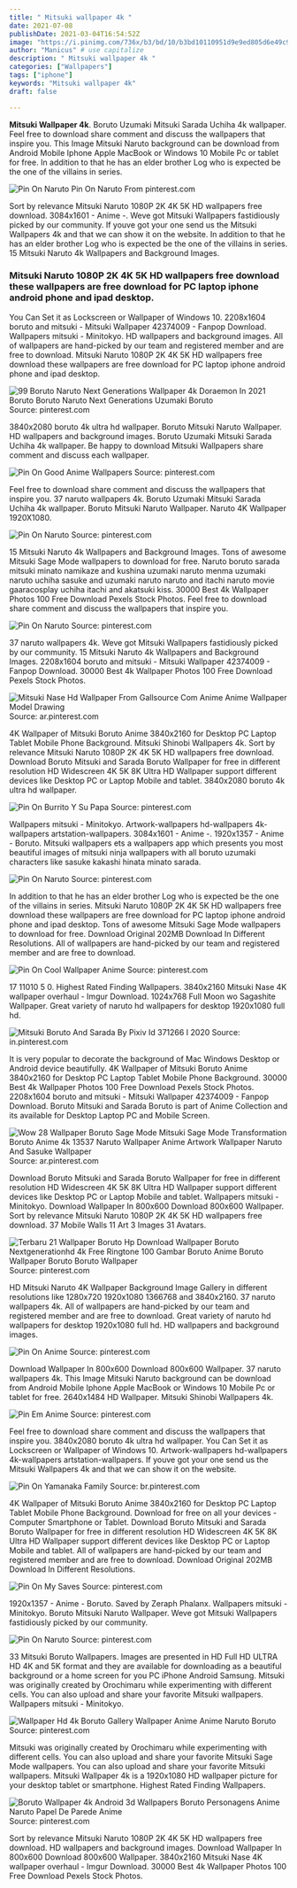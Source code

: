 ```yaml
---
title: " Mitsuki wallpaper 4k "
date: 2021-07-08
publishDate: 2021-03-04T16:54:52Z
image: "https://i.pinimg.com/736x/b3/bd/10/b3bd10110951d9e9ed805d6e49c97a62.jpg"
author: "Manicus" # use capitalize
description: " Mitsuki wallpaper 4k "
categories: ["Wallpapers"]
tags: ["iphone"]
keywords: "Mitsuki wallpaper 4k"
draft: false

---
```



**Mitsuki Wallpaper 4k**. Boruto Uzumaki Mitsuki Sarada Uchiha 4k wallpaper. Feel free to download share comment and discuss the wallpapers that inspire you. This Image Mitsuki Naruto background can be download from Android Mobile Iphone Apple MacBook or Windows 10 Mobile Pc or tablet for free. In addition to that he has an elder brother Log who is expected be the one of the villains in series.

![Pin On Naruto](https://i.pinimg.com/originals/03/51/00/03510069721254e104ba3e3a05c7ee01.png "Pin On Naruto")
Pin On Naruto From pinterest.com


Sort by relevance Mitsuki Naruto 1080P 2K 4K 5K HD wallpapers free download. 3084x1601 - Anime -. Weve got Mitsuki Wallpapers fastidiously picked by our community. If youve got your one send us the Mitsuki Wallpapers 4k and that we can show it on the website. In addition to that he has an elder brother Log who is expected be the one of the villains in series. 15 Mitsuki Naruto 4k Wallpapers and Background Images.

### Mitsuki Naruto 1080P 2K 4K 5K HD wallpapers free download these wallpapers are free download for PC laptop iphone android phone and ipad desktop.

You Can Set it as Lockscreen or Wallpaper of Windows 10. 2208x1604 boruto and mitsuki - Mitsuki Wallpaper 42374009 - Fanpop Download. Wallpapers mitsuki - Minitokyo. HD wallpapers and background images. All of wallpapers are hand-picked by our team and registered member and are free to download. Mitsuki Naruto 1080P 2K 4K 5K HD wallpapers free download these wallpapers are free download for PC laptop iphone android phone and ipad desktop.


![99 Boruto Naruto Next Generations Wallpaper 4k Doraemon In 2021 Boruto Boruto Naruto Next Generations Uzumaki Boruto](https://i.pinimg.com/originals/73/ec/69/73ec69b3baeaf077cc49aac51b393bf3.png "99 Boruto Naruto Next Generations Wallpaper 4k Doraemon In 2021 Boruto Boruto Naruto Next Generations Uzumaki Boruto")
Source: pinterest.com

3840x2080 boruto 4k ultra hd wallpaper. Boruto Mitsuki Naruto Wallpaper. HD wallpapers and background images. Boruto Uzumaki Mitsuki Sarada Uchiha 4k wallpaper. Be happy to download Mitsuki Wallpapers share comment and discuss each wallpaper.

![Pin On Good Anime Wallpapers](https://i.pinimg.com/originals/8f/34/a7/8f34a774ac3285ee648d16944d8db511.jpg "Pin On Good Anime Wallpapers")
Source: pinterest.com

Feel free to download share comment and discuss the wallpapers that inspire you. 37 naruto wallpapers 4k. Boruto Uzumaki Mitsuki Sarada Uchiha 4k wallpaper. Boruto Mitsuki Naruto Wallpaper. Naruto 4K Wallpaper 1920X1080.

![Pin On Naruto](https://i.pinimg.com/originals/de/d4/d9/ded4d9aaf40a35bf17b0f4d2881fd6e8.jpg "Pin On Naruto")
Source: pinterest.com

15 Mitsuki Naruto 4k Wallpapers and Background Images. Tons of awesome Mitsuki Sage Mode wallpapers to download for free. Naruto boruto sarada mitsuki minato namikaze and kushina uzumaki naruto menma uzumaki naruto uchiha sasuke and uzumaki naruto naruto and itachi naruto movie gaaracosplay uchiha itachi and akatsuki kiss. 30000 Best 4k Wallpaper Photos 100 Free Download Pexels Stock Photos. Feel free to download share comment and discuss the wallpapers that inspire you.

![Pin On Naruto](https://i.pinimg.com/originals/67/08/42/670842cd0681a175272b9accb164b196.gif "Pin On Naruto")
Source: pinterest.com

37 naruto wallpapers 4k. Weve got Mitsuki Wallpapers fastidiously picked by our community. 15 Mitsuki Naruto 4k Wallpapers and Background Images. 2208x1604 boruto and mitsuki - Mitsuki Wallpaper 42374009 - Fanpop Download. 30000 Best 4k Wallpaper Photos 100 Free Download Pexels Stock Photos.

![Mitsuki Nase Hd Wallpaper From Gallsource Com Anime Anime Wallpaper Model Drawing](https://i.pinimg.com/736x/4f/d1/21/4fd1216ebd005822001e2f51e0c3516e--hd-wallpaper-wallpapers.jpg "Mitsuki Nase Hd Wallpaper From Gallsource Com Anime Anime Wallpaper Model Drawing")
Source: ar.pinterest.com

4K Wallpaper of Mitsuki Boruto Anime 3840x2160 for Desktop PC Laptop Tablet Mobile Phone Background. Mitsuki Shinobi Wallpapers 4k. Sort by relevance Mitsuki Naruto 1080P 2K 4K 5K HD wallpapers free download. Download Boruto Mitsuki and Sarada Boruto Wallpaper for free in different resolution HD Widescreen 4K 5K 8K Ultra HD Wallpaper support different devices like Desktop PC or Laptop Mobile and tablet. 3840x2080 boruto 4k ultra hd wallpaper.

![Pin On Burrito Y Su Papa](https://i.pinimg.com/564x/8c/16/91/8c1691d5fac31ff710fbec6803de44f4.jpg "Pin On Burrito Y Su Papa")
Source: pinterest.com

Wallpapers mitsuki - Minitokyo. Artwork-wallpapers hd-wallpapers 4k-wallpapers artstation-wallpapers. 3084x1601 - Anime -. 1920x1357 - Anime - Boruto. Mitsuki wallpapers ets a wallpapers app which presents you most beautiful images of mitsuki ninja wallpapers with all boruto uzumaki characters like sasuke kakashi hinata minato sarada.

![Pin On Naruto](https://i.pinimg.com/originals/fc/3b/11/fc3b111dc21f47fbc4f574e37696bb67.jpg "Pin On Naruto")
Source: pinterest.com

In addition to that he has an elder brother Log who is expected be the one of the villains in series. Mitsuki Naruto 1080P 2K 4K 5K HD wallpapers free download these wallpapers are free download for PC laptop iphone android phone and ipad desktop. Tons of awesome Mitsuki Sage Mode wallpapers to download for free. Download Original 202MB Download In Different Resolutions. All of wallpapers are hand-picked by our team and registered member and are free to download.

![Pin On Cool Wallpaper Anime](https://i.pinimg.com/originals/92/b7/2f/92b72f0b207667749da7a1aec1e7a0e4.png "Pin On Cool Wallpaper Anime")
Source: pinterest.com

17 11010 5 0. Highest Rated Finding Wallpapers. 3840x2160 Mitsuki Nase 4K wallpaper overhaul - Imgur Download. 1024x768 Full Moon wo Sagashite Wallpaper. Great variety of naruto hd wallpapers for desktop 1920x1080 full hd.

![Mitsuki Boruto And Sarada By Pixiv Id 371266 I 2020](https://i.pinimg.com/736x/37/0c/e1/370ce12915dec710a1d100c7dd6937a9.jpg "Mitsuki Boruto And Sarada By Pixiv Id 371266 I 2020")
Source: in.pinterest.com

It is very popular to decorate the background of Mac Windows Desktop or Android device beautifully. 4K Wallpaper of Mitsuki Boruto Anime 3840x2160 for Desktop PC Laptop Tablet Mobile Phone Background. 30000 Best 4k Wallpaper Photos 100 Free Download Pexels Stock Photos. 2208x1604 boruto and mitsuki - Mitsuki Wallpaper 42374009 - Fanpop Download. Boruto Mitsuki and Sarada Boruto is part of Anime Collection and its available for Desktop Laptop PC and Mobile Screen.

![Wow 28 Wallpaper Boruto Sage Mode Mitsuki Sage Mode Transformation Boruto Anime 4k 13537 Naruto Wallpaper Anime Artwork Wallpaper Naruto And Sasuke Wallpaper](https://i.pinimg.com/originals/4b/76/cc/4b76ccc8173e0b4a243377b06fd67a43.jpg "Wow 28 Wallpaper Boruto Sage Mode Mitsuki Sage Mode Transformation Boruto Anime 4k 13537 Naruto Wallpaper Anime Artwork Wallpaper Naruto And Sasuke Wallpaper")
Source: ar.pinterest.com

Download Boruto Mitsuki and Sarada Boruto Wallpaper for free in different resolution HD Widescreen 4K 5K 8K Ultra HD Wallpaper support different devices like Desktop PC or Laptop Mobile and tablet. Wallpapers mitsuki - Minitokyo. Download Wallpaper In 800x600 Download 800x600 Wallpaper. Sort by relevance Mitsuki Naruto 1080P 2K 4K 5K HD wallpapers free download. 37 Mobile Walls 11 Art 3 Images 31 Avatars.

![Terbaru 21 Wallpaper Boruto Hp Download Wallpaper Boruto Nextgenerationhd 4k Free Ringtone 100 Gambar Boruto Anime Boruto Wallpaper Boruto Boruto Wallpaper](https://i.pinimg.com/564x/fc/16/4c/fc164cd577f67b59994f1a4d2637eb5f.jpg "Terbaru 21 Wallpaper Boruto Hp Download Wallpaper Boruto Nextgenerationhd 4k Free Ringtone 100 Gambar Boruto Anime Boruto Wallpaper Boruto Boruto Wallpaper")
Source: pinterest.com

HD Mitsuki Naruto 4K Wallpaper Background Image Gallery in different resolutions like 1280x720 1920x1080 1366768 and 3840x2160. 37 naruto wallpapers 4k. All of wallpapers are hand-picked by our team and registered member and are free to download. Great variety of naruto hd wallpapers for desktop 1920x1080 full hd. HD wallpapers and background images.

![Pin On Anime](https://i.pinimg.com/originals/d8/26/a8/d826a8cc1997931f93e4d566acaae382.png "Pin On Anime")
Source: pinterest.com

Download Wallpaper In 800x600 Download 800x600 Wallpaper. 37 naruto wallpapers 4k. This Image Mitsuki Naruto background can be download from Android Mobile Iphone Apple MacBook or Windows 10 Mobile Pc or tablet for free. 2640x1484 HD Wallpaper. Mitsuki Shinobi Wallpapers 4k.

![Pin Em Anime](https://i.pinimg.com/originals/d2/2e/40/d22e400c45bc7d6fa95d1cadc12376a8.png "Pin Em Anime")
Source: pinterest.com

Feel free to download share comment and discuss the wallpapers that inspire you. 3840x2080 boruto 4k ultra hd wallpaper. You Can Set it as Lockscreen or Wallpaper of Windows 10. Artwork-wallpapers hd-wallpapers 4k-wallpapers artstation-wallpapers. If youve got your one send us the Mitsuki Wallpapers 4k and that we can show it on the website.

![Pin On Yamanaka Family](https://i.pinimg.com/736x/3c/ab/ad/3cabad78d546bee1268f950f3604a4e3.jpg "Pin On Yamanaka Family")
Source: br.pinterest.com

4K Wallpaper of Mitsuki Boruto Anime 3840x2160 for Desktop PC Laptop Tablet Mobile Phone Background. Download for free on all your devices - Computer Smartphone or Tablet. Download Boruto Mitsuki and Sarada Boruto Wallpaper for free in different resolution HD Widescreen 4K 5K 8K Ultra HD Wallpaper support different devices like Desktop PC or Laptop Mobile and tablet. All of wallpapers are hand-picked by our team and registered member and are free to download. Download Original 202MB Download In Different Resolutions.

![Pin On My Saves](https://i.pinimg.com/originals/17/74/8a/17748a2e435993f6c5bf55821d1f03b8.jpg "Pin On My Saves")
Source: pinterest.com

1920x1357 - Anime - Boruto. Saved by Zeraph Phalanx. Wallpapers mitsuki - Minitokyo. Boruto Mitsuki Naruto Wallpaper. Weve got Mitsuki Wallpapers fastidiously picked by our community.

![Pin On Naruto](https://i.pinimg.com/originals/d5/0d/02/d50d02d739f1fe220bafeb6a261f2074.png "Pin On Naruto")
Source: pinterest.com

33 Mitsuki Boruto Wallpapers. Images are presented in HD Full HD ULTRA HD 4K and 5K format and they are available for downloading as a beautiful background or a home screen for you PC iPhone Android Samsung. Mitsuki was originally created by Orochimaru while experimenting with different cells. You can also upload and share your favorite Mitsuki wallpapers. Wallpapers mitsuki - Minitokyo.

![Wallpaper Hd 4k Boruto Gallery Wallpaper Anime Anime Naruto Boruto](https://i.pinimg.com/originals/97/8a/4b/978a4b452bf742e71d668df65fa96713.jpg "Wallpaper Hd 4k Boruto Gallery Wallpaper Anime Anime Naruto Boruto")
Source: pinterest.com

Mitsuki was originally created by Orochimaru while experimenting with different cells. You can also upload and share your favorite Mitsuki Sage Mode wallpapers. You can also upload and share your favorite Mitsuki wallpapers. Mitsuki Wallpaper 4k is a 1920x1080 HD wallpaper picture for your desktop tablet or smartphone. Highest Rated Finding Wallpapers.

![Boruto Wallpaper 4k Android 3d Wallpapers Boruto Personagens Anime Naruto Papel De Parede Anime](https://i.pinimg.com/736x/b3/bd/10/b3bd10110951d9e9ed805d6e49c97a62.jpg "Boruto Wallpaper 4k Android 3d Wallpapers Boruto Personagens Anime Naruto Papel De Parede Anime")
Source: pinterest.com

Sort by relevance Mitsuki Naruto 1080P 2K 4K 5K HD wallpapers free download. HD wallpapers and background images. Download Wallpaper In 800x600 Download 800x600 Wallpaper. 3840x2160 Mitsuki Nase 4K wallpaper overhaul - Imgur Download. 30000 Best 4k Wallpaper Photos 100 Free Download Pexels Stock Photos.

